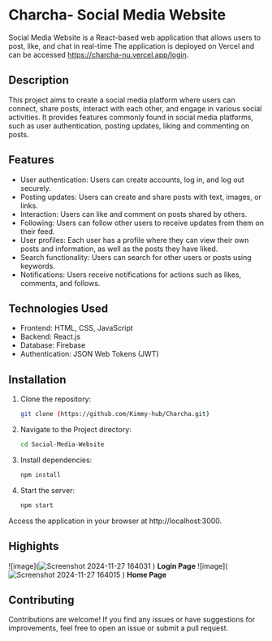 # Charcha- Social Media Website

Social Media Website is a React-based web application that allows users to post, like, and chat in real-time
The application is deployed on Vercel and can be accessed https://charcha-nu.vercel.app/login.

## Description

This project aims to create a social media platform where users can connect, share posts, interact with each other, and engage in various social activities. It provides features commonly found in social media platforms, such as user authentication, posting updates, liking and commenting on posts.

## Features

- User authentication: Users can create accounts, log in, and log out securely.
- Posting updates: Users can create and share posts with text, images, or links.
- Interaction: Users can like and comment on posts shared by others.
- Following: Users can follow other users to receive updates from them on their feed.
- User profiles: Each user has a profile where they can view their own posts and information, as well as the posts they have liked.
- Search functionality: Users can search for other users or posts using keywords.
- Notifications: Users receive notifications for actions such as likes, comments, and follows.

## Technologies Used

- Frontend: HTML, CSS, JavaScript
- Backend: React.js
- Database: Firebase
- Authentication: JSON Web Tokens (JWT)

## Installation

1. Clone the repository:

   ```bash
   git clone (https://github.com/Kimmy-hub/Charcha.git)

2. Navigate to the Project directory:
   ```bash
   cd Social-Media-Website

3. Install dependencies:
   ```bash
   npm install
   
4. Start the server:
   ```bash
   npm start

Access the application in your browser at http://localhost:3000.

## Highights
![image](![Screenshot 2024-11-27 164031](https://github.com/user-attachments/assets/8d55579b-fcbc-4212-a317-c9ae9a90a7d8)
)
__Login Page__
 ![image](![Screenshot 2024-11-27 164015](https://github.com/user-attachments/assets/2987f9cd-bacd-49c3-a655-f55a2b00fd4e)
)
                                                       __Home Page__

## Contributing
Contributions are welcome! If you find any issues or have suggestions for improvements, feel free to open an issue or submit a pull request.

